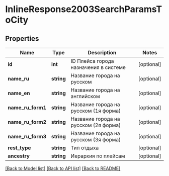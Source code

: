 # InlineResponse2003SearchParamsToCity

## Properties
Name | Type | Description | Notes
------------ | ------------- | ------------- | -------------
**id** | **int** | ID Плейса города назначения в системе | [optional] 
**name_ru** | **string** | Название города на русском | [optional] 
**name_en** | **string** | Название города на английском | [optional] 
**name_ru_form1** | **string** | Название города на русском (1я форма) | [optional] 
**name_ru_form2** | **string** | Название города на русском (2я форма) | [optional] 
**name_ru_form3** | **string** | Название города на русском (3я форма) | [optional] 
**rest_type** | **string** | Тип отдыха | [optional] 
**ancestry** | **string** | Иерархия по плейсам | [optional] 

[[Back to Model list]](../../README.md#documentation-for-models) [[Back to API list]](../../README.md#documentation-for-api-endpoints) [[Back to README]](../../README.md)

